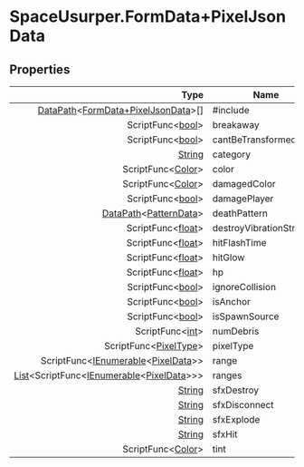 # SpaceUsurper.FormData+PixelJsonData
## Properties
| Type | Name |
| ---: | ---- |
| [DataPath](SpaceUsurper.DataPath.md)&lt;[FormData+PixelJsonData](SpaceUsurper.FormData+PixelJsonData.md)&gt;[] | #include |
| ScriptFunc&lt;[bool](https://docs.microsoft.com/en-us/dotnet/api/system.boolean?view=netframework-4.5)&gt; | breakaway |
| ScriptFunc&lt;[bool](https://docs.microsoft.com/en-us/dotnet/api/system.boolean?view=netframework-4.5)&gt; | cantBeTransformed |
| [String](https://docs.microsoft.com/en-us/dotnet/api/system.string?view=netframework-4.5) | category |
| ScriptFunc&lt;[Color](https://docs.unity3d.com/ScriptReference/Color.html)&gt; | color |
| ScriptFunc&lt;[Color](https://docs.unity3d.com/ScriptReference/Color.html)&gt; | damagedColor |
| ScriptFunc&lt;[bool](https://docs.microsoft.com/en-us/dotnet/api/system.boolean?view=netframework-4.5)&gt; | damagePlayer |
| [DataPath](SpaceUsurper.DataPath.md)&lt;[PatternData](SpaceUsurper.PatternData.md)&gt; | deathPattern |
| ScriptFunc&lt;[float](https://docs.microsoft.com/en-us/dotnet/api/system.single?view=netframework-4.5)&gt; | destroyVibrationStrength |
| ScriptFunc&lt;[float](https://docs.microsoft.com/en-us/dotnet/api/system.single?view=netframework-4.5)&gt; | hitFlashTime |
| ScriptFunc&lt;[float](https://docs.microsoft.com/en-us/dotnet/api/system.single?view=netframework-4.5)&gt; | hitGlow |
| ScriptFunc&lt;[float](https://docs.microsoft.com/en-us/dotnet/api/system.single?view=netframework-4.5)&gt; | hp |
| ScriptFunc&lt;[bool](https://docs.microsoft.com/en-us/dotnet/api/system.boolean?view=netframework-4.5)&gt; | ignoreCollision |
| ScriptFunc&lt;[bool](https://docs.microsoft.com/en-us/dotnet/api/system.boolean?view=netframework-4.5)&gt; | isAnchor |
| ScriptFunc&lt;[bool](https://docs.microsoft.com/en-us/dotnet/api/system.boolean?view=netframework-4.5)&gt; | isSpawnSource |
| ScriptFunc&lt;[int](https://docs.microsoft.com/en-us/dotnet/api/system.int32?view=netframework-4.5)&gt; | numDebris |
| ScriptFunc&lt;[PixelType](SpaceUsurper.PixelType.md)&gt; | pixelType |
| ScriptFunc&lt;[IEnumerable](https://docs.microsoft.com/en-us/dotnet/api/system.collections.generic.ienumerable-1?view=netframework-4.5)&lt;[PixelData](SpaceUsurper.PixelData.md)&gt;&gt; | range |
| [List](https://docs.microsoft.com/en-us/dotnet/api/system.collections.generic.list-1?view=netframework-4.5)&lt;ScriptFunc&lt;[IEnumerable](https://docs.microsoft.com/en-us/dotnet/api/system.collections.generic.ienumerable-1?view=netframework-4.5)&lt;[PixelData](SpaceUsurper.PixelData.md)&gt;&gt;&gt; | ranges |
| [String](https://docs.microsoft.com/en-us/dotnet/api/system.string?view=netframework-4.5) | sfxDestroy |
| [String](https://docs.microsoft.com/en-us/dotnet/api/system.string?view=netframework-4.5) | sfxDisconnect |
| [String](https://docs.microsoft.com/en-us/dotnet/api/system.string?view=netframework-4.5) | sfxExplode |
| [String](https://docs.microsoft.com/en-us/dotnet/api/system.string?view=netframework-4.5) | sfxHit |
| ScriptFunc&lt;[Color](https://docs.unity3d.com/ScriptReference/Color.html)&gt; | tint |
